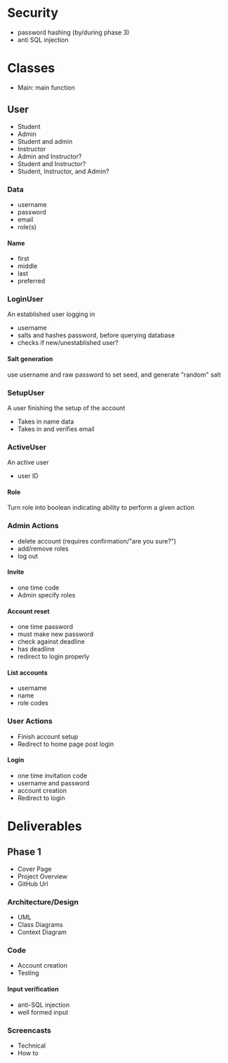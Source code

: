 # Security
- password hashing (by/during phase 3)
- anti SQL injection

# Classes
- Main: main function

## User
- Student
- Admin
- Student and admin
- Instructor
- Admin and Instructor?
- Student and Instructor?
- Student, Instructor, and  Admin?

### Data
- username
- password
- email
- role(s)

#### Name
- first
- middle
- last
- preferred

### LoginUser
An established user logging in
- username
- salts and hashes password, before querying database
- checks if new/unestablished user?

#### Salt generation
use username and raw password to set seed, and generate "random" salt

### SetupUser
A user finishing the setup of the account
- Takes in name data
- Takes in and verifies email

### ActiveUser
An active user
- user ID

#### Role
Turn role into boolean indicating ability to perform a given action


### Admin Actions
- delete account (requires confirmation/"are you sure?")
- add/remove roles
- log out


#### Invite
- one time code
- Admin specify roles

#### Account reset
- one time password
- must make new password
- check against deadline
- has deadline
- redirect to login properly

#### List accounts
- username
- name
- role codes

### User Actions
- Finish account setup
- Redirect to home page post login

#### Login
- one time invitation code
- username and password
- account creation
- Redirect to login

# Deliverables
## Phase 1
- Cover Page
- Project Overview
- GitHub Url

### Architecture/Design
- UML
- Class Diagrams
- Context Diagram

### Code
- Account creation
- Testing

#### Input verification
- anti-SQL injection
- well formed input

### Screencasts
- Technical
- How to
